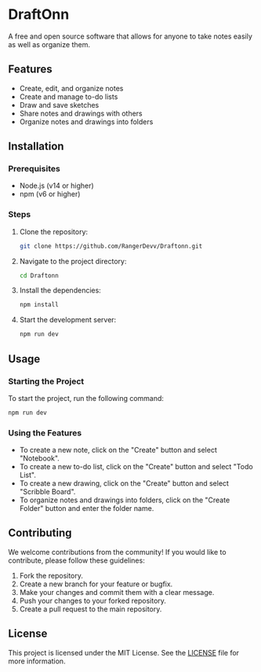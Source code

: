 # DraftOnn

A free and open source software that allows for anyone to take notes easily as well as organize them.

## Features

- Create, edit, and organize notes
- Create and manage to-do lists
- Draw and save sketches
- Share notes and drawings with others
- Organize notes and drawings into folders

## Installation

### Prerequisites

- Node.js (v14 or higher)
- npm (v6 or higher)

### Steps

1. Clone the repository:
   ```sh
   git clone https://github.com/RangerDevv/Draftonn.git
   ```
2. Navigate to the project directory:
   ```sh
   cd Draftonn
   ```
3. Install the dependencies:
   ```sh
   npm install
   ```
4. Start the development server:
   ```sh
   npm run dev
   ```

## Usage

### Starting the Project

To start the project, run the following command:
```sh
npm run dev
```

### Using the Features

- To create a new note, click on the "Create" button and select "Notebook".
- To create a new to-do list, click on the "Create" button and select "Todo List".
- To create a new drawing, click on the "Create" button and select "Scribble Board".
- To organize notes and drawings into folders, click on the "Create Folder" button and enter the folder name.

## Contributing

We welcome contributions from the community! If you would like to contribute, please follow these guidelines:

1. Fork the repository.
2. Create a new branch for your feature or bugfix.
3. Make your changes and commit them with a clear message.
4. Push your changes to your forked repository.
5. Create a pull request to the main repository.

## License

This project is licensed under the MIT License. See the [LICENSE](LICENSE) file for more information.
